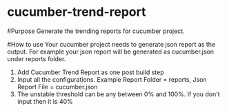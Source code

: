 # cucumber-trend-report

#Purpose
Generate the trending reports for cucumber project.

#How to use
Your cucumber project needs to generate json report as the output. For example your json report will be generated as cucumber.json under reports folder.

1. Add Cucumber Trend Report as one post build step
2. Input all the configurations. Example Report Folder = reports, Json Report File = cucumber.json
3. The unstable threshold can be any between 0% and 100%. If you don't input then it is 40%

 

